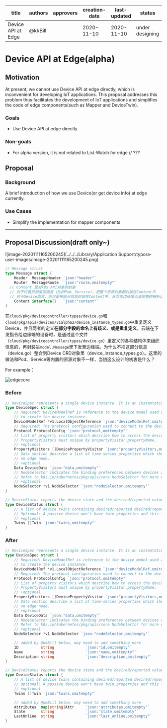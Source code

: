 | title              | authors | approvers | creation-date | last-updated | status          |
| ------------------ | ------- | --------- | ------------- | ------------ | --------------- |
| Device API at Edge | @kkBill |           | 2020-11-10    | 2020-11-10   | under designing |

# Device API at Edge(alpha)

## Motivation

At present, we cannot use Device API at edge directly, which is inconvenient for developing IoT applications. This proposal addresses this problem thus facilitates the development of IoT applications and simplifies the code of edge components(such as Mapper and DeviceTwin).

### Goals

* Use Device API at edge directly

### Non-goals

* For alpha version, it is not related to List-Watch for edge   // ???

## Proposal

### Background

A brief introduction of how we use Device(or get device info) at edge currently.

### Use Cases

* Simplify the  implementation for mapper components 



---



## Proposal Discussion(draft only~)

![image-20201111165200245](../../../Library/Application Support/typora-user-images/image-20201111165200245.png)

```go
// Message struct
type Message struct {
	Header  MessageHeader `json:"header"`
	Router  MessageRoute  `json:"route,omitempty"`
  // Content 是对k8s API对象的封装
  // 对于内置资源类型而言（比如Pod、Service），把整个资源对象都封装在Content中
  // 对于Device而言，则只是把部分信息封装在Content中，从而在边缘端无法完整的解析出Device对象
	Content interface{}   `json:"content"`
}
```



在`cloud/pkg/devicecontroller/types/device.go`和`cloud/pkg/apis/devices/v1alpha2/device_instance_types.go`中重复定义Device，并且两者的定义**在部分字段的命名上有歧义、或是重复定义**。云端在下发指令给边缘端的设备时，是通过这个文件（`cloud/pkg/devicecontroller/types/device.go`）里定义的各种结构体来组织信息的，再封装进`model.Message`里下发至边缘端。为什么不把这部分信息（device.go）整合到Device CRD对象里（device_instance_types.go）。这里的做法和Pod、Service等内置的资源对象不一样，当初这么设计的初衷是什么？



For example：

![edgecore](images/device_API.png)



### Before

```go
// DeviceSpec represents a single device instance. It is an instantation of a device model.
type DeviceSpec struct {
	// Required: DeviceModelRef is reference to the device model used as a template
	// to create the device instance.
	DeviceModelRef *v1.LocalObjectReference `json:"deviceModelRef,omitempty"`
	// Required: The protocol configuration used to connect to the device.
	Protocol ProtocolConfig `json:"protocol,omitempty"`
	// List of property visitors which describe how to access the device properties.
	// PropertyVisitors must unique by propertyVisitor.propertyName.
	// +optional
	PropertyVisitors []DevicePropertyVisitor `json:"propertyVisitors,omitempty"`
	// Data section describe a list of time-series properties which should be processed
	// on edge node.
	// +optional
	Data DeviceData `json:"data,omitempty"`
	// NodeSelector indicates the binding preferences between devices and nodes.
	// Refer to k8s.io/kubernetes/pkg/apis/core NodeSelector for more details
	// +optional
	NodeSelector *v1.NodeSelector `json:"nodeSelector,omitempty"`
}

// DeviceStatus reports the device state and the desired/reported values of twin attributes.
type DeviceStatus struct {
	// A list of device twins containing desired/reported desired/reported values of twin properties..
	// Optional: A passive device won't have twin properties and this list could be empty.
	// +optional
	Twins []Twin `json:"twins,omitempty"`	
}
```



### After

```go
// DeviceSpec represents a single device instance. It is an instantation of a device model.
type DeviceSpec struct {
	// Required: DeviceModelRef is reference to the device model used as a template
	// to create the device instance.
	DeviceModelRef *v1.LocalObjectReference `json:"deviceModelRef,omitempty"`
	// Required: The protocol configuration used to connect to the device.
	Protocol ProtocolConfig `json:"protocol,omitempty"`
	// List of property visitors which describe how to access the device properties.
	// PropertyVisitors must unique by propertyVisitor.propertyName.
	// +optional
	PropertyVisitors []DevicePropertyVisitor `json:"propertyVisitors,omitempty"`
	// Data section describe a list of time-series properties which should be processed
	// on edge node.
	// +optional
	Data DeviceData `json:"data,omitempty"`
	// NodeSelector indicates the binding preferences between devices and nodes.
	// Refer to k8s.io/kubernetes/pkg/apis/core NodeSelector for more details
	// +optional
	NodeSelector *v1.NodeSelector `json:"nodeSelector,omitempty"`

	// added by @kkBill below, may need to add something more
	ID          string              `json:"id,omitempty"`
	Name        string              `json:"name,omitempty"`
	Description string              `json:"description,omitempty"`
}

// DeviceStatus reports the device state and the desired/reported values of twin attributes.
type DeviceStatus struct {
	// A list of device twins containing desired/reported desired/reported values of twin properties..
	// Optional: A passive device won't have twin properties and this list could be empty.
	// +optional
	Twins []Twin `json:"twins,omitempty"`

	// added by @kkBill below, may need to add something more
	Attributes  map[string]Attr     `json:"attributes,omitempty"`
	State       string              `json:"state,omitempty"`
	LastOnline  string              `json:"last_online,omitempty"`
}
```



